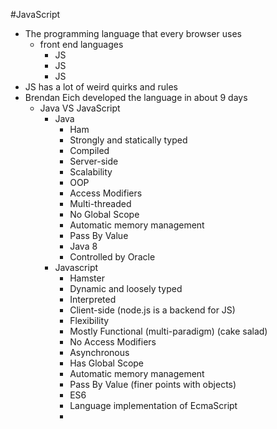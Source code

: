 #JavaScript
- The programming language that every browser uses
	- front end languages
		- JS
		- JS
		- JS
- JS has a lot of weird quirks and rules
- Brendan Eich developed the language in about 9 days
	- Java VS JavaScript
		- Java
			- Ham
			- Strongly and statically typed
			- Compiled
			- Server-side 
			- Scalability
			- OOP
			- Access Modifiers
			- Multi-threaded
			- No Global Scope
			- Automatic memory management
			- Pass By Value
			- Java 8 
			- Controlled by Oracle
		- Javascript
			- Hamster
			- Dynamic and loosely typed
			- Interpreted
			- Client-side (node.js is a backend for JS)
			- Flexibility
			- Mostly Functional (multi-paradigm) (cake salad)
			- No Access Modifiers
			- Asynchronous 
			- Has Global Scope
			- Automatic memory management
			- Pass By Value (finer points with objects)
			- ES6
			- Language implementation of EcmaScript
			- 
